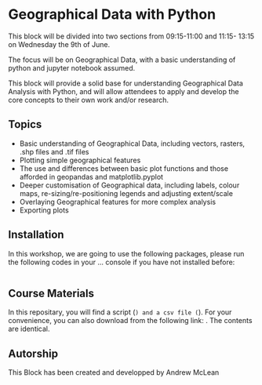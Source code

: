 # Geographical Data with Python 
This block will be divided into two sections from 09:15-11:00 and 11:15-	13:15 on Wednesday the 9th of June.  

The focus will be on Geographical Data, with a basic understanding of python and jupyter notebook assumed.

This block will provide a solid base for understanding Geographical Data Analysis with Python, and will allow attendees to apply and develop the core concepts to their own work and/or research.

## Topics
* Basic understanding of Geographical Data, including vectors, rasters, .shp files and .tif files 
* Plotting simple geographical features 
* The use and differences between basic plot functions and those afforded in geopandas and matplotlib.pyplot 
* Deeper customisation of Geographical data, including labels, colour maps, re-sizing/re-positioning legends and adjusting extent/scale 
* Overlaying Geographical features for more complex analysis 
* Exporting plots 

## Installation
In this workshop, we are going to use the following packages, please run the following codes in your ... console if you have not installed before:

```
```

## Course Materials
In this repositary, you will find a  script (``) and a csv file (``). For your convenience, you can also download from the following link: . The contents are identical.



## Autorship
This Block has been created and developped by Andrew McLean 

